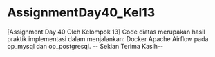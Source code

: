 # AssignmentDay40_Kel13
[Assignment Day 40 Oleh Kelompok 13]  Code diatas merupakan hasil praktik implementasi dalam menjalankan: Docker Apache Airflow pada op_mysql dan op_postgresql.  -- Sekian Terima Kasih--
